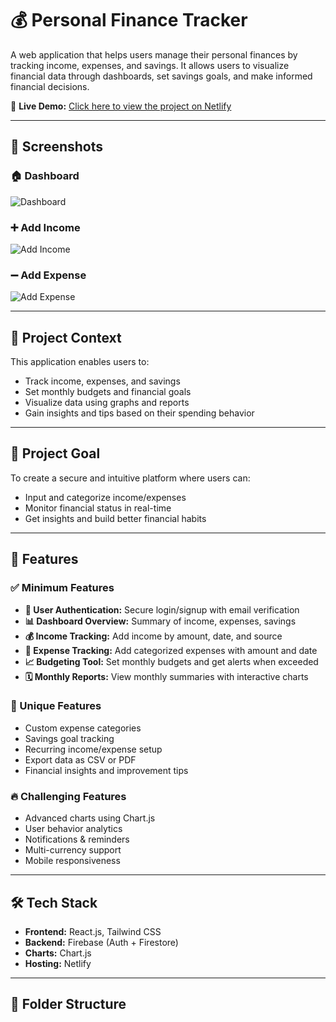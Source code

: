 # 💰 Personal Finance Tracker

A web application that helps users manage their personal finances by tracking income, expenses, and savings. It allows users to visualize financial data through dashboards, set savings goals, and make informed financial decisions.

🔗 **Live Demo:** [Click here to view the project on Netlify](https://your-netlify-link.netlify.app)

---

## 📸 Screenshots

### 🏠 Dashboard
![Dashboard](./src/assets/Dashboard.png)

### ➕ Add Income
![Add Income](./src/assets/add-income.png)

### ➖ Add Expense
![Add Expense](./src/assets/add-expense.png)

---

## 📖 Project Context

This application enables users to:
- Track income, expenses, and savings
- Set monthly budgets and financial goals
- Visualize data using graphs and reports
- Gain insights and tips based on their spending behavior

---

## 🎯 Project Goal

To create a secure and intuitive platform where users can:
- Input and categorize income/expenses
- Monitor financial status in real-time
- Get insights and build better financial habits

---

## 🚀 Features

### ✅ Minimum Features

- **🔐 User Authentication:** Secure login/signup with email verification
- **📊 Dashboard Overview:** Summary of income, expenses, savings
- **💰 Income Tracking:** Add income by amount, date, and source
- **💸 Expense Tracking:** Add categorized expenses with amount and date
- **📈 Budgeting Tool:** Set monthly budgets and get alerts when exceeded
- **🗓️ Monthly Reports:** View monthly summaries with interactive charts

### 🌟 Unique Features

- Custom expense categories
- Savings goal tracking
- Recurring income/expense setup
- Export data as CSV or PDF
- Financial insights and improvement tips

### 🔥 Challenging Features

- Advanced charts using Chart.js
- User behavior analytics
- Notifications & reminders
- Multi-currency support
- Mobile responsiveness

---

## 🛠️ Tech Stack

- **Frontend:** React.js, Tailwind CSS
- **Backend:** Firebase (Auth + Firestore)
- **Charts:** Chart.js
- **Hosting:** Netlify

---

## 📁 Folder Structure

